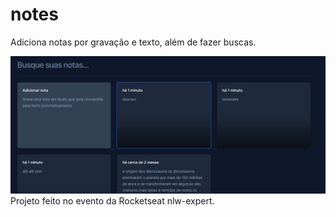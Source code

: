 # notes

 Adiciona notas por gravação e texto, além de fazer buscas.

<img src="public/cap.png" />
<br/>
Projeto feito no evento da Rocketseat nlw-expert.

